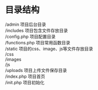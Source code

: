 # 目录结构

/admin  项目后台目录  
/includes  项目包含文件存放目录  
    /config.php  项目配置目录  
    /functions.php 项目常用函数目录  
/static  项目的css、image、js等文件存放目录  
    /css    
    /images    
    /js    
/uploads  项目上传文件保存目录  
/index.php  项目首页  
/init.php  项目初始化  
